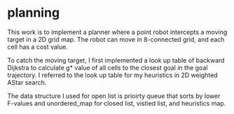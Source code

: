 # planning

This work is to implement a planner where a point robot intercepts a moving target in a 2D grid map. 
The robot can move in 8-connected grid, and each cell has a cost value. 

To catch the moving target, I first implemented a look up table of backward Dijkstra to calculate g* value of all cells to the closest goal in the goal trajectory. I referred to the look up table for my heuristics in 2D weighted AStar search.

The data structure I used for open list is prioirty queue that sorts by lower F-values and unordered_map for closed list, vistied list, and heuristics map.
